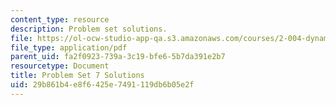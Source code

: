 ```yaml
---
content_type: resource
description: Problem set solutions.
file: https://ol-ocw-studio-app-qa.s3.amazonaws.com/courses/2-004-dynamics-and-control-ii-spring-2008/29b861b4e8f6425e7491119db6b05e2f_ps7soln.pdf
file_type: application/pdf
parent_uid: fa2f0923-739a-3c19-bfe6-5b7da391e2b7
resourcetype: Document
title: Problem Set 7 Solutions
uid: 29b861b4-e8f6-425e-7491-119db6b05e2f
---
```

